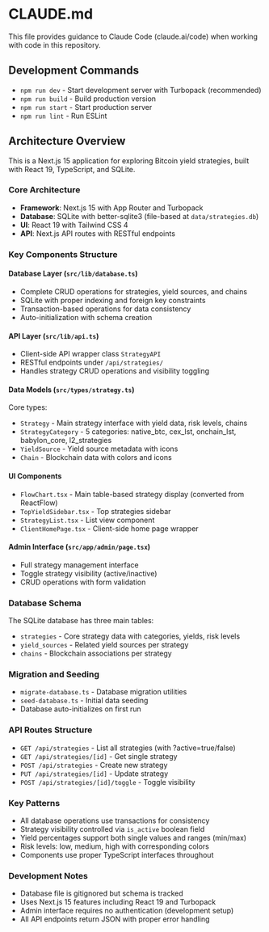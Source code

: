 # CLAUDE.md

This file provides guidance to Claude Code (claude.ai/code) when working with code in this repository.

## Development Commands

- `npm run dev` - Start development server with Turbopack (recommended)
- `npm run build` - Build production version
- `npm run start` - Start production server
- `npm run lint` - Run ESLint

## Architecture Overview

This is a Next.js 15 application for exploring Bitcoin yield strategies, built with React 19, TypeScript, and SQLite.

### Core Architecture
- **Framework**: Next.js 15 with App Router and Turbopack
- **Database**: SQLite with better-sqlite3 (file-based at `data/strategies.db`)
- **UI**: React 19 with Tailwind CSS 4
- **API**: Next.js API routes with RESTful endpoints

### Key Components Structure

#### Database Layer (`src/lib/database.ts`)
- Complete CRUD operations for strategies, yield sources, and chains
- SQLite with proper indexing and foreign key constraints
- Transaction-based operations for data consistency
- Auto-initialization with schema creation

#### API Layer (`src/lib/api.ts`)
- Client-side API wrapper class `StrategyAPI`
- RESTful endpoints under `/api/strategies/`
- Handles strategy CRUD operations and visibility toggling

#### Data Models (`src/types/strategy.ts`)
Core types:
- `Strategy` - Main strategy interface with yield data, risk levels, chains
- `StrategyCategory` - 5 categories: native_btc, cex_lst, onchain_lst, babylon_core, l2_strategies
- `YieldSource` - Yield source metadata with icons
- `Chain` - Blockchain data with colors and icons

#### UI Components
- `FlowChart.tsx` - Main table-based strategy display (converted from ReactFlow)
- `TopYieldSidebar.tsx` - Top strategies sidebar
- `StrategyList.tsx` - List view component
- `ClientHomePage.tsx` - Client-side home page wrapper

#### Admin Interface (`src/app/admin/page.tsx`)
- Full strategy management interface
- Toggle strategy visibility (active/inactive)
- CRUD operations with form validation

### Database Schema
The SQLite database has three main tables:
- `strategies` - Core strategy data with categories, yields, risk levels
- `yield_sources` - Related yield sources per strategy
- `chains` - Blockchain associations per strategy

### Migration and Seeding
- `migrate-database.ts` - Database migration utilities
- `seed-database.ts` - Initial data seeding
- Database auto-initializes on first run

### API Routes Structure
- `GET /api/strategies` - List all strategies (with ?active=true/false)
- `GET /api/strategies/[id]` - Get single strategy
- `POST /api/strategies` - Create new strategy
- `PUT /api/strategies/[id]` - Update strategy
- `POST /api/strategies/[id]/toggle` - Toggle visibility

### Key Patterns
- All database operations use transactions for consistency
- Strategy visibility controlled via `is_active` boolean field
- Yield percentages support both single values and ranges (min/max)
- Risk levels: low, medium, high with corresponding colors
- Components use proper TypeScript interfaces throughout

### Development Notes
- Database file is gitignored but schema is tracked
- Uses Next.js 15 features including React 19 and Turbopack
- Admin interface requires no authentication (development setup)
- All API endpoints return JSON with proper error handling